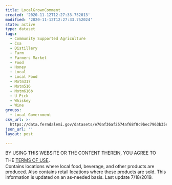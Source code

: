 ```yaml
---
title: LocalGrownComment
created: '2020-11-12T12:27:33.752013'
modified: '2020-11-12T12:27:33.752024'
state: active
type: dataset
tags:
  - Community Supported Agriculture
  - Csa
  - Distillery
  - Farm
  - Farmers Market
  - Food
  - Honey
  - Local
  - Local Food
  - Motm317
  - Motm516
  - Motm616b
  - U Pick
  - Whiskey
  - Wine
groups:
  - Local Government
csv_url: >-
  https://data.ferndalemi.gov/datasets/e70af36af2574af68f8c9bec7963b35e_1.csv?outSR=%7B%22latestWkid%22%3A3857%2C%22wkid%22%3A102100%7D
json_url: ''
layout: post

---
```

<div>BY USING THIS WEBSITE OR THE CONTENT THEREIN, YOU AGREE TO THE <u><a href='https://www.oakgov.com/open-data-terms'>TERMS OF USE</a></u><span style='font-family: &quot;Avenir Next W01&quot;, &quot;Avenir Next W00&quot;, &quot;Avenir Next&quot;, Avenir, &quot;Helvetica Neue&quot;, Helvetica, Arial, sans-serif; font-size: 17px;'>. </span><br /></div><div>Contains locations where local food, beverage, and other products are produced. Also contains retail locations where these products are sold. This information is updated on an as-needed basis. Last update 7/18/2019. <br /></div>
